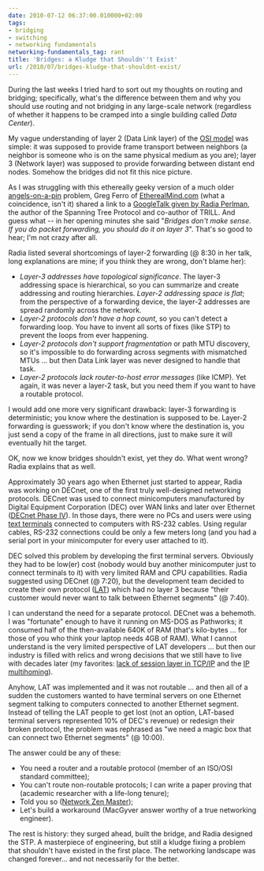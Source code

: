 ```yaml
---
date: 2010-07-12 06:37:00.010000+02:00
tags:
- bridging
- switching
- networking fundamentals
networking-fundamentals_tag: rant
title: 'Bridges: a Kludge that Shouldn''t Exist'
url: /2010/07/bridges-kludge-that-shouldnt-exist/
---
```

During the last weeks I tried hard to sort out my thoughts on routing and bridging; specifically, what's the difference between them and why you should use routing and not bridging in any large-scale network (regardless of whether it happens to be cramped into a single building called *Data Center*).

My vague understanding of layer 2 (Data Link layer) of the [OSI model](http://en.wikipedia.org/wiki/OSI_model) was simple: it was supposed to provide frame transport between neighbors (a neighbor is someone who is on the same physical medium as you are); layer 3 (Network layer) was supposed to provide forwarding between distant end nodes. Somehow the bridges did not fit this nice picture.

As I was struggling with this ethereally geeky version of a much older [angels-on-a-pin](http://en.wikipedia.org/wiki/How_many_angels_can_dance_on_the_head_of_a_pin%3F) problem, Greg Ferro of [EtherealMind.com](http://etherealmind.com/) (what a coincidence, isn't it) shared a link to a [GoogleTalk given by Radia Perlman](http://www.youtube.com/watch?v=N-25NoCOnP4), the author of the Spanning Tree Protocol and co-author of TRILL. And guess what -- in her opening minutes she said "*Bridges don't make sense. If you do packet forwarding, you should do it on layer 3*". That's so good to hear; I'm not crazy after all.
<!--more-->
Radia listed several shortcomings of layer-2 forwarding (@ 8:30 in her talk, long explanations are mine; if you think they are wrong, don't blame her):

-   *Layer-3 addresses have topological significance*. The layer-3 addressing space is hierarchical, so you can summarize and create addressing and routing hierarchies. *Layer-2 addressing space is flat*; from the perspective of a forwarding device, the layer-2 addresses are spread randomly across the network.
-   *Layer-2 protocols don't have a hop count*, so you can't detect a forwarding loop. You have to invent all sorts of fixes (like STP) to prevent the loops from ever happening.
-   *Layer-2 protocols don't support fragmentation* or path MTU discovery, so it's impossible to do forwarding across segments with mismatched MTUs \... but then Data Link layer was never designed to handle that task.
-   *Layer-2 protocols lack router-to-host error messages* (like ICMP). Yet again, it was never a layer-2 task, but you need them if you want to have a routable protocol.

I would add one more very significant drawback: layer-3 forwarding is deterministic; you know where the destination is supposed to be. Layer-2 forwarding is guesswork; if you don't know where the destination is, you just send a copy of the frame in all directions, just to make sure it will eventually hit the target.

OK, now we know bridges shouldn't exist, yet they do. What went wrong? Radia explains that as well.

Approximately 30 years ago when Ethernet just started to appear, Radia was working on DECnet, one of the first truly well-designed networking protocols. DECnet was used to connect minicomputers manufactured by Digital Equipment Corporation (DEC) over WAN links and later over Ethernet ([DECnet Phase IV](http://en.wikipedia.org/wiki/DECnet)). In those days, there were no PCs and users were using [text terminals](http://en.wikipedia.org/wiki/Computer_terminal) connected to computers with RS-232 cables. Using regular cables, RS-232 connections could be only a few meters long (and you had a serial port in your minicomputer for every user attached to it).

DEC solved this problem by developing the first terminal servers. Obviously they had to be low(er) cost (nobody would buy another minicomputer just to connect terminals to it) with very limited RAM and CPU capabilities. Radia suggested using DECnet (@ 7:20), but the development team decided to create their own protocol ([LAT](http://en.wikipedia.org/wiki/Local_Area_Transport)) which had no layer 3 because "their customer would never want to talk between Ethernet segments" (@ 7:40).

I can understand the need for a separate protocol. DECnet was a behemoth. I was "fortunate" enough to have it running on MS-DOS as Pathworks; it consumed half of the then-available 640K of RAM (that's kilo-bytes \... for those of you who think your laptop needs 4GB of RAM). What I cannot understand is the very limited perspective of LAT developers \... but then our industry is filled with relics and wrong decisions that we still have to live with decades later (my favorites: [lack of session layer in TCP/IP](/2009/08/what-went-wrong-tcpip-lacks-session/) and the [IP multihoming](/2009/05/lack-of-ipv6-multihoming-elephant-in/)).

Anyhow, LAT was implemented and it was not routable \... and then all of a sudden the customers wanted to have terminal servers on one Ethernet segment talking to computers connected to another Ethernet segment. Instead of telling the LAT people to get lost (not an option, LAT-based terminal servers represented 10% of DEC's revenue) or redesign their broken protocol, the problem was rephrased as "we need a magic box that can connect two Ethernet segments" (@ 10:00).

The answer could be any of these:

-   You need a router and a routable protocol (member of an ISO/OSI standard committee);
-   You can't route non-routable protocols; I can write a paper proving that (academic researcher with a life-long tenure);
-   Told you so ([Network Zen Master](http://etherealmind.com/network-zen-most-important-technology-infrastructure/));
-   Let's build a workaround (MacGyver answer worthy of a true networking engineer).

The rest is history: they surged ahead, built the bridge, and Radia designed the STP. A masterpiece of engineering, but still a kludge fixing a problem that shouldn't have existed in the first place. The networking landscape was changed forever... and not necessarily for the better.

